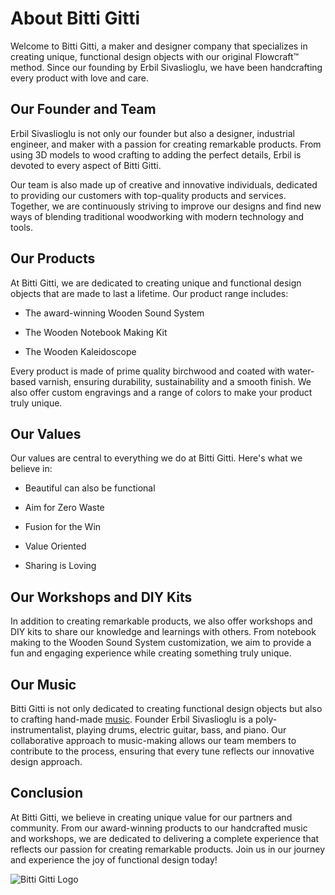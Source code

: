 # About Bitti Gitti

Welcome to Bitti Gitti, a maker and designer company that specializes in creating unique, functional design objects with our original Flowcraft™ method. Since our founding by Erbil Sivaslioglu, we have been handcrafting every product with love and care.

## Our Founder and Team

Erbil Sivaslioglu is not only our founder but also a designer, industrial engineer, and maker with a passion for creating remarkable products. From using 3D models to wood crafting to adding the perfect details, Erbil is devoted to every aspect of Bitti Gitti.

Our team is also made up of creative and innovative individuals, dedicated to providing our customers with top-quality products and services. Together, we are continuously striving to improve our designs and find new ways of blending traditional woodworking with modern technology and tools.

## Our Products

At Bitti Gitti, we are dedicated to creating unique and functional design objects that are made to last a lifetime. Our product range includes:

* The award-winning Wooden Sound System

* The Wooden Notebook Making Kit

* The Wooden Kaleidoscope

Every product is made of prime quality birchwood and coated with water-based varnish, ensuring durability, sustainability and a smooth finish. We also offer custom engravings and a range of colors to make your product truly unique.

## Our Values

Our values are central to everything we do at Bitti Gitti. Here's what we believe in:

* Beautiful can also be functional

* Aim for Zero Waste

* Fusion for the Win

* Value Oriented

* Sharing is Loving

## Our Workshops and DIY Kits

In addition to creating remarkable products, we also offer workshops and DIY kits to share our knowledge and learnings with others. From notebook making to the Wooden Sound System customization, we aim to provide a fun and engaging experience while creating something truly unique.

## Our Music

Bitti Gitti is not only dedicated to creating functional design objects but also to crafting hand-made [music](/music). Founder Erbil Sivaslioglu is a poly-instrumentalist, playing drums, electric guitar, bass, and piano. Our collaborative approach to music-making allows our team members to contribute to the process, ensuring that every tune reflects our innovative design approach.

## Conclusion

At Bitti Gitti, we believe in creating unique value for our partners and community. From our award-winning products to our handcrafted music and workshops, we are dedicated to delivering a complete experience that reflects our passion for creating remarkable products. Join us in our journey and experience the joy of functional design today!

![Bitti Gitti Logo](/public/bitti-gitti-logo.svg)
